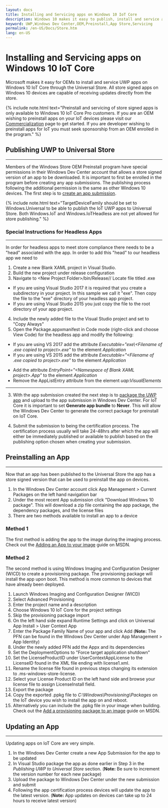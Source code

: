 ```yaml
---
layout: docs
title: Installing and Servicing apps on Windows 10 IoT Core
description: Windows 10 makes it easy to publish, install and service apps on IoT Core using Universal Windows Store.
keyword: UWP,Windows Dev Center,OEM,Preinstall,App Store,Servicing
permalink: /en-US/Docs/Store.htm
lang: en-US
---
```


# Installing and Servicing apps on Windows 10 IoT Core

Microsoft makes it easy for OEMs to install and service UWP apps on Windows 10 IoT Core through the Universal Store. All store signed apps on Windows 10 devices are capable of receiving updates directly from the store. 

{% include note.html text="Preinstall and servicing of store signed apps is only available to Windows 10 IoT Core Pro customers. If you are an OEM wishing to preinstall apps on your IoT devices please visit our <a href='https://www.windowsforiotdevices.com'>Commercialization</a> page to get started. If you are developer wishing to preinstall apps for IoT you must seek sponsorship from an OEM enrolled in the program." %}

## Publishing UWP to Universal Store
___
Members of the Windows Store OEM Preinstall program have special permissions in their Windows Dev Center account that allows a store signed version of an app to be downloaded. It is important to first be enrolled in the program before creating any app submissions. The publishing process following the additional permission is the same as other Windows 10 devices. The first step is to [create an app submission](https://msdn.microsoft.com/en-us/windows/uwp/publish/app-submissions). 

{% include note.html text="TargetDeviceFamily should be set to Windows.Universal to be able to publish the IoT UWP apps to Universal Store. Both Windows.IoT and Windows.IoTHeadless are not yet allowed for store publishing." %}

### Special Instructions for Headless Apps 
___
In order for headless apps to meet store compliance there needs to be a "head" associated with the app. In order to add this "head" to our headless app we need to 

1. Create a new Blank XAML project in Visual Studio.
2. Build the new project under release configuration
3. Navigate to \<New Project Folder>/bin/Release/<Architecture>/
Locate file titled <Name of your project>.exe
- If you are using Visual Studio 2017 it is required that you create a subdirectory in your project. In this sample we call it "exe". Then copy the file to the "exe" directory of your headless app project.
- If you are using Visual Studio 2015 you just copy the file to the root directory of your app project.
4. Include the newly added file to the Visual Studio project and set to "Copy Always"
5. Open the Package.appxmanifest in Code mode (right-click and choose View Code) for the headless app and modify the following:  
  - If you are using VS 2017 add the attribute _Executable="exe\\<Filename of .exe copied to project>.exe"_ to the element _Application_
  - If you are using VS 2015 add the attribute _Executable="\<Filename of .exe copied to project>.exe"_ to the element _Application_
  * Add the attribute _EntryPoint="\<Namespace of Blank XAML project>.App"_ to the element _Application_
  * Remove the AppListEntry attribute from the element _uap:VisualElements_

___
3. With the app submission created the next step is to [package the UWP app](https://msdn.microsoft.com/en-us/windows/uwp/packaging/packaging-uwp-apps) and upload to the app submission in Windows Dev Center. For IoT Core it is important to set  **Generate app bundle** to **Never**. This will allow the Windows Dev Center to generate the correct package for preinstall on IoT Core.

4. Submit the submission to being the certification process. The certification process usually will take 24-48hrs after which the app will either be immediately published or available to publish based on the publishing option chosen when creating your submission. 

## Preinstalling an App
___
Now that an app has been published to the Universal Store the app has a store signed version that can be used to preinstall the app on devices.

1. In the Windows Dev Center account click App Management > Current Packages on the left hand navigation bar
2. Under the most recent App submission click "Download Windows 10 package". This will download a zip file containing the app package, the dependency packages, and the license files
3. There are two methods available to install an app to a device

### Method 1
The first method is adding the app to the image during the imaging process. Check out the [Adding an App to your image](https://msdn.microsoft.com/en-us/windows/hardware/commercialize/manufacture/iot/deploy-your-app-with-a-standard-board) guide on MSDN. 

### Method 2
The second method is using Windows Imaging and Configuration Designer (WICD) to create a provisioning package. The provisioning package will install the app upon boot. This method is more common to devices that have already been deployed.

1. Launch Windows Imaging and Configuration Designer (WICD)
2. Select Advanced Provisioning
3. Enter the project name and a description
4. Choose Windows 10 IoT Core for the project settings
5. Skip the provisioning package import
6. On the left hand side expand Runtime Settings and click on Universal App Install > User Context App
7. Enter the Package Family Name of your app and click Add  (**Note:** The PFN can be found in the Windows Dev Center under App Management > App Identity)
8. Under the newly added PFN add the Appx and its dependencies
9. Set the DeploymentOptions to "Force target application shutdown"
10. Set the LicenseProductID under UserContextAppLicense to the LicenseID found in the XML file ending with license1.xml.
11. Rename the license file found in previous steps changing its extension to .ms-windows-store-license.
12. Select your License Product ID on the left hand side and browse your license file to assign LicenseInstall field.
10. Export the package
11. Copy the exported .ppkg file to _C:\Windows\Provisioning\Packages_ on the IoT device you wish to install the app on and reboot.
12. Alternatively you can include the .ppkg file in your image when building. Check out the [Add a provisioning package to an image](https://msdn.microsoft.com/en-us/windows/hardware/commercialize/manufacture/iot/add-a-provisioning-package-to-an-image) guide on MSDN.

## Updating an App
___
Updating apps on IoT Core are very simple.

1. In the Windows Dev Center create a new App Submission for the app to be updated
2. In Visual Studio package the app as done earlier in Step 3 in the _Publishing UWP to Universal Store_ section. (**Note:** Be sure to increment the version number for each new package)
3. Upload the package to Windows Dev Center under the new submission and submit
4. Following the app certification process devices will update the app to the latest version. (**Note:** App updates on devices can take up to 24 hours to receive latest version)
